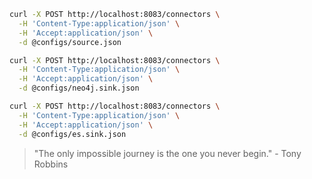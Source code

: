 ```sh
curl -X POST http://localhost:8083/connectors \
  -H 'Content-Type:application/json' \
  -H 'Accept:application/json' \
  -d @configs/source.json
```

```sh
curl -X POST http://localhost:8083/connectors \
  -H 'Content-Type:application/json' \
  -H 'Accept:application/json' \
  -d @configs/neo4j.sink.json
```

```sh
curl -X POST http://localhost:8083/connectors \
  -H 'Content-Type:application/json' \
  -H 'Accept:application/json' \
  -d @configs/es.sink.json
```

<!-- INSPIRATIONAL_QUOTE_START -->
> "The only impossible journey is the one you never begin." - Tony Robbins
<!-- INSPIRATIONAL_QUOTE_END -->
